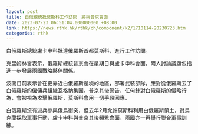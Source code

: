 ```yaml
---
layout: post
title: 白俄總統抵莫斯科工作訪問　將與普京會面
date: 2023-07-23 06:51:04.000000000 +08:00
link: https://news.rthk.hk/rthk/ch/component/k2/1710114-20230723.htm
categories: rthk
---
```


白俄羅斯總統盧卡申科抵達俄羅斯首都莫斯科，進行工作訪問。

克里姆林宮表示，俄羅斯總統普京會在星期日與盧卡申科會面，兩人討論議題包括進一步發展兩國戰略夥伴關係。

波蘭日前表示會在更靠近白俄羅斯邊境的地區，部署武裝部隊，應對從俄羅斯去了白俄羅斯的僱傭兵組織瓦格納集團。普京其後警告，任何針對白俄羅斯的侵略行為，會被視為攻擊俄羅斯，莫斯科會用一切手段回應。

白俄羅斯沒有派兵參與俄烏衝突，但去年2月允許莫斯科利用白俄羅斯領土，對烏克蘭採取軍事行動，盧卡申科與普京其後頻繁會面，兩國亦一再舉行聯合軍事訓練。
